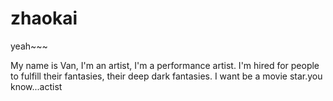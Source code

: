 # zhaokai
yeah~~~

My name is Van, I'm an artist, I'm a performance artist. I'm hired for people to fulfill their fantasies, their deep dark fantasies.
I want be a movie star.you know...actist 
